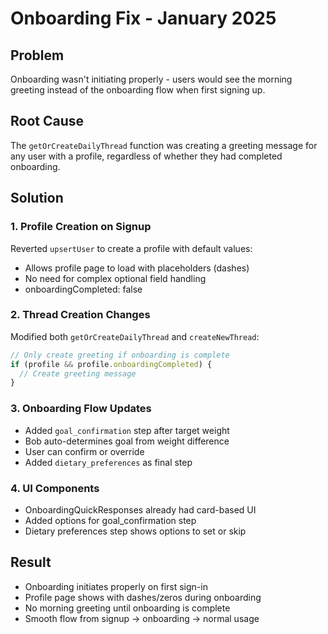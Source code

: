 # Onboarding Fix - January 2025

## Problem
Onboarding wasn't initiating properly - users would see the morning greeting instead of the onboarding flow when first signing up.

## Root Cause
The `getOrCreateDailyThread` function was creating a greeting message for any user with a profile, regardless of whether they had completed onboarding.

## Solution

### 1. Profile Creation on Signup
Reverted `upsertUser` to create a profile with default values:
- Allows profile page to load with placeholders (dashes)
- No need for complex optional field handling
- onboardingCompleted: false

### 2. Thread Creation Changes
Modified both `getOrCreateDailyThread` and `createNewThread`:
```typescript
// Only create greeting if onboarding is complete
if (profile && profile.onboardingCompleted) {
  // Create greeting message
}
```

### 3. Onboarding Flow Updates
- Added `goal_confirmation` step after target weight
- Bob auto-determines goal from weight difference
- User can confirm or override
- Added `dietary_preferences` as final step

### 4. UI Components
- OnboardingQuickResponses already had card-based UI
- Added options for goal_confirmation step
- Dietary preferences step shows options to set or skip

## Result
- Onboarding initiates properly on first sign-in
- Profile page shows with dashes/zeros during onboarding
- No morning greeting until onboarding is complete
- Smooth flow from signup → onboarding → normal usage